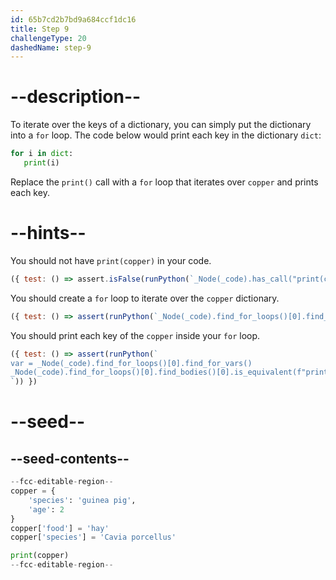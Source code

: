 ```yaml
---
id: 65b7cd2b7bd9a684ccf1dc16
title: Step 9
challengeType: 20
dashedName: step-9
---
```


# --description--

To iterate over the keys of a dictionary, you can simply put the dictionary into a `for` loop. The code below would print each key in the dictionary `dict`:

```py
for i in dict:
   print(i)
```

Replace the `print()` call with a `for` loop that iterates over `copper` and prints each key.

# --hints--

You should not have `print(copper)` in your code.

```js
({ test: () => assert.isFalse(runPython(`_Node(_code).has_call("print(copper)")`)) })
```

You should create a `for` loop to iterate over the `copper` dictionary.

```js
({ test: () => assert(runPython(`_Node(_code).find_for_loops()[0].find_for_iter().is_equivalent("copper")`)) })
```

You should print each key of the `copper` inside your `for` loop.

```js
({ test: () => assert(runPython(`
var = _Node(_code).find_for_loops()[0].find_for_vars()
_Node(_code).find_for_loops()[0].find_bodies()[0].is_equivalent(f"print({var})")
`)) })
```

# --seed--

## --seed-contents--

```py
--fcc-editable-region--
copper = {
    'species': 'guinea pig',
    'age': 2
}
copper['food'] = 'hay'
copper['species'] = 'Cavia porcellus'

print(copper)
--fcc-editable-region--
```
